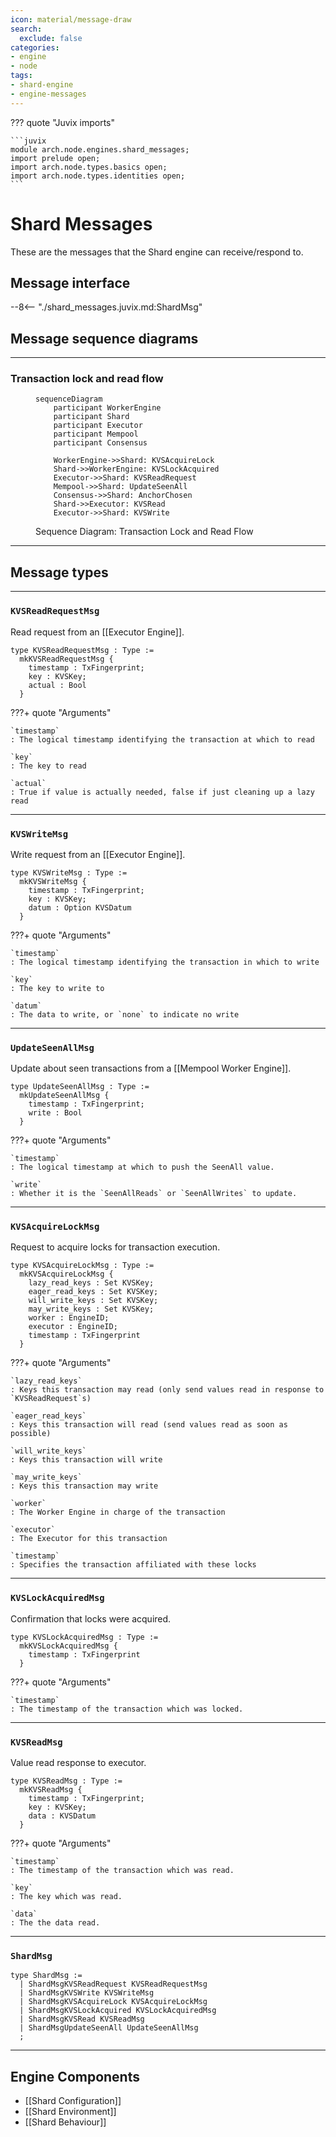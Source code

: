 ```yaml
---
icon: material/message-draw
search:
  exclude: false
categories:
- engine
- node
tags:
- shard-engine
- engine-messages
---
```


??? quote "Juvix imports"

    ```juvix
    module arch.node.engines.shard_messages;
    import prelude open;
    import arch.node.types.basics open;
    import arch.node.types.identities open;
    ```

# Shard Messages

These are the messages that the Shard engine can receive/respond to.

## Message interface

--8<-- "./shard_messages.juvix.md:ShardMsg"

## Message sequence diagrams

---

### Transaction lock and read flow

<!-- --8<-- [start:message-sequence-diagram] -->
<figure markdown="span">

```mermaid
sequenceDiagram
    participant WorkerEngine
    participant Shard
    participant Executor
    participant Mempool
    participant Consensus

    WorkerEngine->>Shard: KVSAcquireLock
    Shard->>WorkerEngine: KVSLockAcquired
    Executor->>Shard: KVSReadRequest
    Mempool->>Shard: UpdateSeenAll
    Consensus->>Shard: AnchorChosen
    Shard->>Executor: KVSRead
    Executor->>Shard: KVSWrite
```

<figcaption markdown="span">
Sequence Diagram: Transaction Lock and Read Flow
</figcaption>
</figure>
<!-- --8<-- [end:message-sequence-diagram] -->

---

## Message types

---

### `KVSReadRequestMsg`

Read request from an [[Executor Engine]].

<!-- --8<-- [start:KVSReadRequestMsg] -->
```juvix
type KVSReadRequestMsg : Type :=
  mkKVSReadRequestMsg {
    timestamp : TxFingerprint;
    key : KVSKey;
    actual : Bool
  }
```
<!-- --8<-- [end:KVSReadRequestMsg] -->

???+ quote "Arguments"

    `timestamp`
    : The logical timestamp identifying the transaction at which to read

    `key`
    : The key to read

    `actual`
    : True if value is actually needed, false if just cleaning up a lazy read

---

### `KVSWriteMsg`

Write request from an [[Executor Engine]].

<!-- --8<-- [start:KVSWriteMsg] -->
```juvix
type KVSWriteMsg : Type :=
  mkKVSWriteMsg {
    timestamp : TxFingerprint;
    key : KVSKey;
    datum : Option KVSDatum
  }
```
<!-- --8<-- [end:KVSWriteMsg] -->

???+ quote "Arguments"

    `timestamp`
    : The logical timestamp identifying the transaction in which to write

    `key`
    : The key to write to

    `datum`
    : The data to write, or `none` to indicate no write

---

### `UpdateSeenAllMsg`

Update about seen transactions from a [[Mempool Worker Engine]].

<!-- --8<-- [start:UpdateSeenAllMsg] -->
```juvix
type UpdateSeenAllMsg : Type :=
  mkUpdateSeenAllMsg {
    timestamp : TxFingerprint;
    write : Bool
  }
```
<!-- --8<-- [end:UpdateSeenAllMsg] -->

???+ quote "Arguments"

    `timestamp`
    : The logical timestamp at which to push the SeenAll value.

    `write`
    : Whether it is the `SeenAllReads` or `SeenAllWrites` to update.

---

### `KVSAcquireLockMsg`

Request to acquire locks for transaction execution.

<!-- --8<-- [start:KVSAcquireLockMsg] -->
```juvix
type KVSAcquireLockMsg : Type :=
  mkKVSAcquireLockMsg {
    lazy_read_keys : Set KVSKey;
    eager_read_keys : Set KVSKey;
    will_write_keys : Set KVSKey;
    may_write_keys : Set KVSKey;
    worker : EngineID;
    executor : EngineID;
    timestamp : TxFingerprint
  }
```
<!-- --8<-- [end:KVSAcquireLockMsg] -->

???+ quote "Arguments"

    `lazy_read_keys`
    : Keys this transaction may read (only send values read in response to `KVSReadRequest`s)

    `eager_read_keys`
    : Keys this transaction will read (send values read as soon as possible)

    `will_write_keys`
    : Keys this transaction will write

    `may_write_keys`
    : Keys this transaction may write

    `worker`
    : The Worker Engine in charge of the transaction

    `executor`
    : The Executor for this transaction

    `timestamp`
    : Specifies the transaction affiliated with these locks

---

### `KVSLockAcquiredMsg`

Confirmation that locks were acquired.

<!-- --8<-- [start:KVSLockAcquiredMsg] -->
```juvix
type KVSLockAcquiredMsg : Type :=
  mkKVSLockAcquiredMsg {
    timestamp : TxFingerprint
  }
```
<!-- --8<-- [end:KVSLockAcquiredMsg] -->

???+ quote "Arguments"

    `timestamp`
    : The timestamp of the transaction which was locked.

---

### `KVSReadMsg`

Value read response to executor.

<!-- --8<-- [start:KVSReadMsg] -->
```juvix
type KVSReadMsg : Type :=
  mkKVSReadMsg {
    timestamp : TxFingerprint;
    key : KVSKey;
    data : KVSDatum
  }
```
<!-- --8<-- [end:KVSReadMsg] -->

???+ quote "Arguments"

    `timestamp`
    : The timestamp of the transaction which was read.

    `key`
    : The key which was read.

    `data`
    : The the data read.

---

### `ShardMsg`

<!-- --8<-- [start:ShardMsg] -->
```juvix
type ShardMsg :=
  | ShardMsgKVSReadRequest KVSReadRequestMsg
  | ShardMsgKVSWrite KVSWriteMsg
  | ShardMsgKVSAcquireLock KVSAcquireLockMsg
  | ShardMsgKVSLockAcquired KVSLockAcquiredMsg
  | ShardMsgKVSRead KVSReadMsg
  | ShardMsgUpdateSeenAll UpdateSeenAllMsg
  ;
```
<!-- --8<-- [end:ShardMsg] -->

---

## Engine Components

- [[Shard Configuration]]
- [[Shard Environment]]
- [[Shard Behaviour]]
